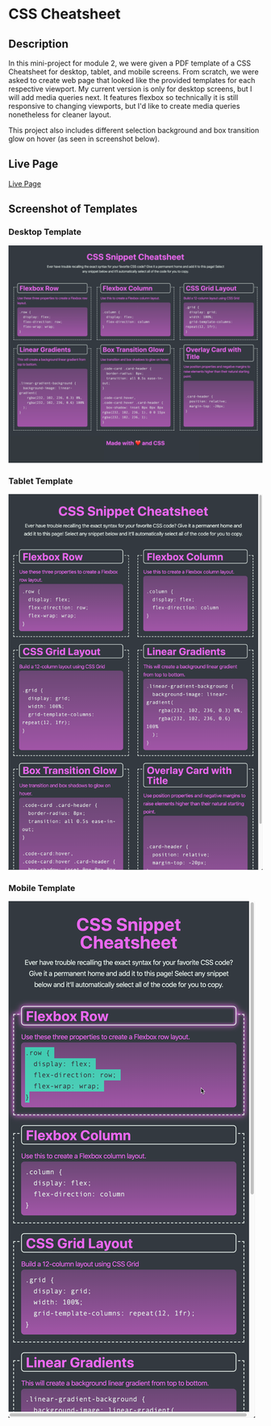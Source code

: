 # CSS Cheatsheet

## Description
In this mini-project for module 2, we were given a PDF template of a CSS Cheatsheet for desktop, tablet, and mobile screens. From scratch, we were asked to create web page that looked like the provided templates for each respective viewport. My current version is only for desktop screens, but I will add media queries next. It features flexbox so technically it is still responsive to changing viewports, but I'd like to create media queries nonetheless for cleaner layout.

This project also includes different selection background and box transition glow on hover (as seen in screenshot below).

## Live Page
[Live Page](https://mbronstein1.github.io/CSS-Cheatsheet/)

## Screenshot of Templates
### Desktop Template
![Desktop Template](./assets/Images/01-app-desktop.png)

### Tablet Template
![Tablet Template](./assets/Images/02-app-tablet.png)

### Mobile Template
![Mobile Template](./assets/Images/03-app-mobile.png)